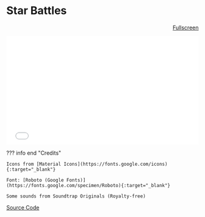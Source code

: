 # Star Battles

<p style="text-align: right">
<a href="javascript:document.getElementById('gmae').requestFullscreen()" class="md-button">Fullscreen</a>
</p>

<iframe style="width: 100%; aspect-ratio: 16/9" src="/Star-Battles/main.html" id="gmae" frameborder="0"></iframe>

??? info end "Credits"

    Icons from [Material Icons](https://fonts.google.com/icons){:target="_blank"}

    Font: [Roboto (Google Fonts)](https://fonts.google.com/specimen/Roboto){:target="_blank"}

    Some sounds from Soundtrap Originals (Royalty-free)

<a href="https://github.com/SMAStudiosAU/Star-Battles" class="md-button">Source Code</a>

